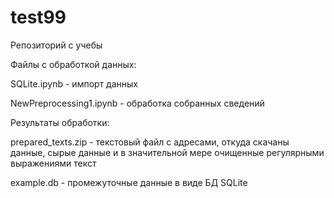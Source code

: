 # test99
Репозиторий с  учебы

Файлы с обработкой данных: 

SQLite.ipynb  - импорт данных

NewPreprocessing1.ipynb - обработка собранных сведений

Результаты обработки:

prepared_texts.zip - текстовый файл с адресами, откуда скачаны данные, сырые данные и в значительной мере очищенные регулярными выражениями текст 

example.db - промежуточные данные в виде БД  SQLite

